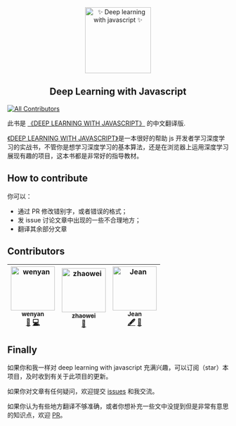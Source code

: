 <div align="center">
    <a href="https://wendydesigner.github.io/DLwithjs---chinese/">
        <img src="https://wendydesigner.github.io/DLwithjs---chinese/LOGO.jpg" alt="✨ Deep learning with javascript ✨" width="150px" />
    </a>
    <h2>Deep Learning with Javascript</h2>
</div>

[![All Contributors](https://img.shields.io/badge/all_contributors-3-orange.svg?style=flat-square)](#contributors)

此书是 [《DEEP LEARNING WITH JAVASCRIPT》](https://livebook.manning.com/book/deep-learning-with-javascript/welcome/v-8/) 的中文翻译版.

[《DEEP LEARNING WITH JAVASCRIPT》](https://livebook.manning.com/book/deep-learning-with-javascript/welcome/v-8/)是一本很好的帮助 js 开发者学习深度学习的实战书，不管你是想学习深度学习的基本算法，还是在浏览器上运用深度学习展现有趣的项目，这本书都是非常好的指导教材。

## How to contribute

你可以：

- 通过 PR 修改错别字，或者错误的格式；
- 发 issue 讨论文章中出现的一些不合理地方；
- 翻译其余部分文章

## Contributors

<!-- ALL-CONTRIBUTORS-LIST:START - Do not remove or modify this section -->
<!-- prettier-ignore -->
| [<img src="https://avatars3.githubusercontent.com/u/32283997?s=460&v=4" width="100px;" alt="wenyan"/><br /><sub><b>wenyan</b></sub>](https://github.com/Wendydesigner)<br />[📖](https://github.com/Wendydesigner/deep-learning-with-javascript-in-chinese/commits?author=Wendydesigner "Documentation") [💻](https://github.com/Wendydesigner/deep-learning-with-javascript-in-chinese/commits?author=Wendydesigner "Code") | [<img src="https://avatars2.githubusercontent.com/u/18010840?s=460&v=4" width="100px;" alt="zhaowei"/><br /><sub><b>zhaowei</b></sub>](https://github.com/zhaowei555)<br />[📖](https://github.com/Wendydesigner/deep-learning-with-javascript-in-chinese/commits?author=zhaowei555 "Documentation") | [<img src="https://avatars.githubusercontent.com/u/48508952?v=4" width="100px;" alt="Jean"/><br /><sub><b>Jean</b></sub>](https://github.com/jean-zhou)<br />[🖋](#content-jean-zhou "Content") [📖](https://github.com/Wendydesigner/deep-learning-with-javascript-in-chinese/commits?author=jean-zhou "Documentation") |
| :---: | :---: | :---: |

<!-- ALL-CONTRIBUTORS-LIST:END -->

## Finally

如果你和我一样对 deep learning with javascript 充满兴趣，可以订阅（star）本项目，及时收到有关于此项目的更新。

如果你对文章有任何疑问，欢迎提交 [issues](https://github.com/Wendydesigner/DLwithjs---chinese/issues) 和我交流。

如果你认为有些地方翻译不够准确，或者你想补充一些文中没提到但是非常有意思的知识点，欢迎 [PR](https://github.com/Wendydesigner/DLwithjs---chinese/pulls)。
